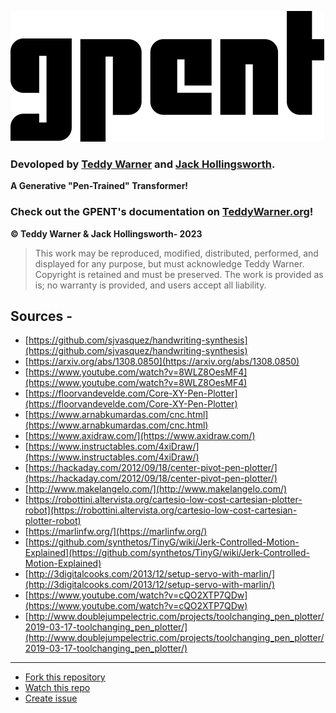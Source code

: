  ![](https://raw.githubusercontent.com/Twarner491/GPENT/main/CAD/Assets/Logos/gpent-logo.png)
### Devoloped by [Teddy Warner](https://teddywarner.org/About-Me/about/) and [Jack Hollingsworth](http://fabacademy.org/2021/labs/charlotte/students/jack-hollingsworth/about/).

**A Generative "Pen-Trained" Transformer!**

### Check out the GPENT's documentation on [TeddyWarner.org](https://teddywarner.org/Projects/GPENT/)!

**© Teddy Warner & Jack Hollingsworth- 2023**
> This work may be reproduced, modified, distributed, performed, and displayed for any purpose,
> but must acknowledge Teddy Warner. Copyright is retained and must be preserved. 
> The work is provided as is; no warranty is provided, and users accept all liability.

## Sources -
- [https://github.com/sjvasquez/handwriting-synthesis](https://github.com/sjvasquez/handwriting-synthesis)
- [https://arxiv.org/abs/1308.0850](https://arxiv.org/abs/1308.0850)
- [https://www.youtube.com/watch?v=8WLZ8OesMF4](https://www.youtube.com/watch?v=8WLZ8OesMF4)
- [https://floorvandevelde.com/Core-XY-Pen-Plotter](https://floorvandevelde.com/Core-XY-Pen-Plotter)
- [https://www.arnabkumardas.com/cnc.html](https://www.arnabkumardas.com/cnc.html)
- [https://www.axidraw.com/](https://www.axidraw.com/)
- [https://www.instructables.com/4xiDraw/](https://www.instructables.com/4xiDraw/)
- [https://hackaday.com/2012/09/18/center-pivot-pen-plotter/](https://hackaday.com/2012/09/18/center-pivot-pen-plotter/)
- [http://www.makelangelo.com/](http://www.makelangelo.com/)
- [https://robottini.altervista.org/cartesio-low-cost-cartesian-plotter-robot](https://robottini.altervista.org/cartesio-low-cost-cartesian-plotter-robot)
- [https://marlinfw.org/](https://marlinfw.org/)
- [https://github.com/synthetos/TinyG/wiki/Jerk-Controlled-Motion-Explained](https://github.com/synthetos/TinyG/wiki/Jerk-Controlled-Motion-Explained)
- [http://3digitalcooks.com/2013/12/setup-servo-with-marlin/](http://3digitalcooks.com/2013/12/setup-servo-with-marlin/)
- [https://www.youtube.com/watch?v=cQO2XTP7QDw](https://www.youtube.com/watch?v=cQO2XTP7QDw)
- [http://www.doublejumpelectric.com/projects/toolchanging_pen_plotter/2019-03-17-toolchanging_pen_plotter/](http://www.doublejumpelectric.com/projects/toolchanging_pen_plotter/2019-03-17-toolchanging_pen_plotter/)

---
- [Fork this repository](https://github.com/Twarner491/VonNiemannProbe/fork)
- [Watch this repo](https://github.com/Twarner491/VonNiemannProbe/subscription)
- [Create issue](https://github.com/Twarner491/VonNiemannProbe/issues/new)
